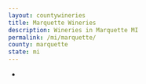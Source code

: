 ```yaml
---
layout: countywineries
title: Marquette Wineries
description: Wineries in Marquette MI
permalink: /mi/marquette/
county: marquette
state: mi
---
```

-
